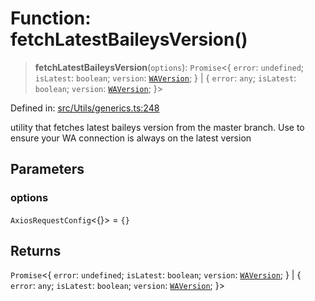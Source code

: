 # Function: fetchLatestBaileysVersion()

> **fetchLatestBaileysVersion**(`options`): `Promise`\<\{ `error`: `undefined`; `isLatest`: `boolean`; `version`: [`WAVersion`](../type-aliases/WAVersion.md); \} \| \{ `error`: `any`; `isLatest`: `boolean`; `version`: [`WAVersion`](../type-aliases/WAVersion.md); \}\>

Defined in: [src/Utils/generics.ts:248](https://github.com/Fokusdotid/Baileys/blob/d7495b24bcd136e35724329fba661cfcc0bc8eed/src/Utils/generics.ts#L248)

utility that fetches latest baileys version from the master branch.
Use to ensure your WA connection is always on the latest version

## Parameters

### options

`AxiosRequestConfig`\<\{\}\> = `{}`

## Returns

`Promise`\<\{ `error`: `undefined`; `isLatest`: `boolean`; `version`: [`WAVersion`](../type-aliases/WAVersion.md); \} \| \{ `error`: `any`; `isLatest`: `boolean`; `version`: [`WAVersion`](../type-aliases/WAVersion.md); \}\>
